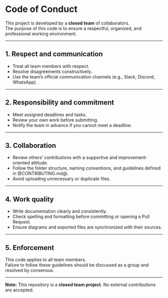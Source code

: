 # Code of Conduct

This project is developed by a **closed team** of collaborators.  
The purpose of this code is to ensure a respectful, organized, and professional working environment.

---

## 1. Respect and communication
- Treat all team members with respect.
- Resolve disagreements constructively.
- Use the team’s official communication channels (e.g., Slack, Discord, WhatsApp).

---

## 2. Responsibility and commitment
- Meet assigned deadlines and tasks.
- Review your own work before submitting.
- Notify the team in advance if you cannot meet a deadline.

---

## 3. Collaboration
- Review others’ contributions with a supportive and improvement-oriented attitude.
- Follow the folder structure, naming conventions, and guidelines defined in @CONTRIBUTING.md@.
- Avoid uploading unnecessary or duplicate files.

---

## 4. Work quality
- Write documentation clearly and consistently.
- Check spelling and formatting before committing or opening a Pull Request.
- Ensure diagrams and exported files are synchronized with their sources.

---

## 5. Enforcement
This code applies to all team members.  
Failure to follow these guidelines should be discussed as a group and resolved by consensus.

---

**Note:** This repository is a **closed team project**. No external contributions are accepted.
